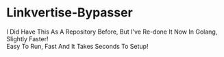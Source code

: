# Linkvertise-Bypasser
I Did Have This As A Repository Before, But I've Re-done It Now In Golang, Slightly Faster!
<br /> Easy To Run, Fast And It Takes Seconds To Setup!
